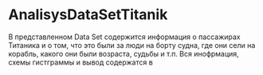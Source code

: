 # AnalisysDataSetTitanik
В представленном Data Set содержится информация о пассажирах Титаника и о том, что это были за люди на борту судна,
где они сели на корабль, какого они были возраста, судьбы и т.п. 
Вся инофрмация, схемы гистграммы и вывод содержатся в

